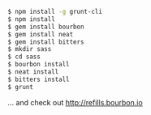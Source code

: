```bash
$ npm install -g grunt-cli
$ npm install
$ gem install bourbon
$ gem install neat
$ gem install bitters
$ mkdir sass
$ cd sass
$ bourbon install
$ neat install
$ bitters install
$ grunt
```

... and check out http://refills.bourbon.io